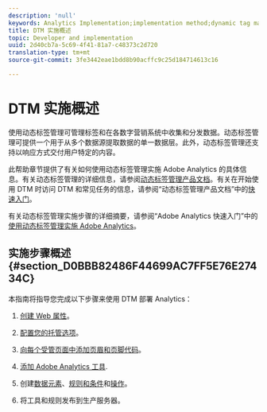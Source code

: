 ```yaml
---
description: 'null'
keywords: Analytics Implementation;implementation method;dynamic tag management;dtm
title: DTM 实施概述
topic: Developer and implementation
uuid: 2d40cb7a-5c69-4f41-81a7-c48373c2d720
translation-type: tm+mt
source-git-commit: 3fe3442eae1bdd8b90acffc9c25d184714613c16

---
```



# DTM 实施概述

使用动态标签管理可管理标签和在各数字营销系统中收集和分发数据。动态标签管理可提供一个用于从多个数据源提取数据的单一数据层。此外，动态标签管理还支持以响应方式交付用户特定的内容。

此帮助章节提供了有关如何使用动态标签管理实施 Adobe Analytics 的具体信息。有关动态标签管理的详细信息，请参阅[动态标签管理产品文档](https://docs.adobe.com/content/help/zh-Hans/dtm/using/dtm-home.translate.html)。有关在开始使用 DTM 时访问 DTM 和常见任务的信息，请参阅“动态标签管理产品文档”中的[快速入门](https://docs.adobe.com/content/help/en/dtm/using/getting-started/get-started.html)。

有关动态标签管理实施步骤的详细摘要，请参阅“Adobe Analytics 快速入门”中的[使用动态标签管理实施 Adobe Analytics](https://docs.adobe.com/content/help/en/analytics/implementation/other/dtm/dtm-implementation-overview.html)。

## 实施步骤概述 {#section_D0BBB82486F44699AC7FF5E76E27434C}

本指南将指导您完成以下步骤来使用 DTM 部署 Analytics：

1. [创建 Web 属性](/help/implement/other/dtm/t-create-web-property.md)。
1. [配置您的托管选项](/help/implement/other/dtm/t-configure-hosting.md)。
1. [向每个受管页面中添加页眉和页脚代码](/help/implement/other/dtm/c-headers-footers/t-header-footer-code.md)。
1. [添加 Adobe Analytics 工具](/help/implement/other/dtm/c-aa-tool/analytics-dtm.md).
1. 创建[数据元素](/help/implement/other/dtm/t-data-element.md)、[规则和条件](/help/implement/other/dtm/c-rules/t-rules-create.md)和[操作](/help/implement/other/dtm/c-rules/t-rules-actions.md)。

1. 将工具和规则发布到生产服务器。

